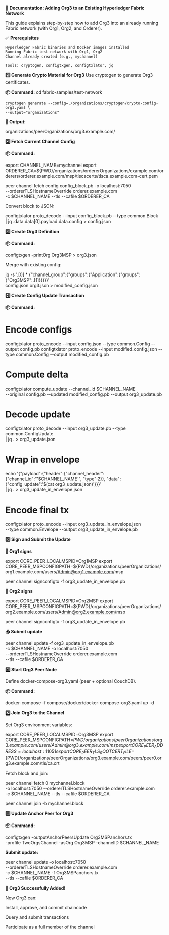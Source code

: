 📘 **Documentation: Adding Org3 to an Existing Hyperledger Fabric Network**
   
   This guide explains step-by-step how to add Org3 into an already running Fabric network (with Org1, Org2, and Orderer).

✅ **Prerequisites**

    Hyperledger Fabric binaries and Docker images installed
    Running Fabric test network with Org1, Org2
    Channel already created (e.g., mychannel)

    Tools: cryptogen, configtxgen, configtxlator, jq

**1️⃣ Generate Crypto Material for Org3**
    Use cryptogen to generate Org3 certificates.

**📦 Command:**
    cd fabric-samples/test-network

    cryptogen generate --config=./organizations/cryptogen/crypto-config-org3.yaml \
    --output="organizations"


**📂 Output:**

organizations/peerOrganizations/org3.example.com/

**2️⃣ Fetch Current Channel Config**

**📦 Command:**

export CHANNEL_NAME=mychannel
export ORDERER_CA=${PWD}/organizations/ordererOrganizations/example.com/orderers/orderer.example.com/msp/tlscacerts/tlsca.example.com-cert.pem

peer channel fetch config config_block.pb -o localhost:7050 \
  --ordererTLSHostnameOverride orderer.example.com \
  -c $CHANNEL_NAME --tls --cafile $ORDERER_CA


Convert block to JSON:

configtxlator proto_decode --input config_block.pb --type common.Block \
  | jq .data.data[0].payload.data.config > config.json

**3️⃣ Create Org3 Definition**

**📦 Command:**

configtxgen -printOrg Org3MSP > org3.json


Merge with existing config:

jq -s '.[0] * {"channel_group":{"groups":{"Application":{"groups":{"Org3MSP":.[1]}}}}}' \
  config.json org3.json > modified_config.json

**4️⃣ Create Config Update Transaction**

**📦 Command:**

# Encode configs
configtxlator proto_encode --input config.json --type common.Config --output config.pb
configtxlator proto_encode --input modified_config.json --type common.Config --output modified_config.pb

# Compute delta
configtxlator compute_update --channel_id $CHANNEL_NAME \
  --original config.pb --updated modified_config.pb --output org3_update.pb

# Decode update
configtxlator proto_decode --input org3_update.pb --type common.ConfigUpdate \
  | jq . > org3_update.json

# Wrap in envelope
echo '{"payload":{"header":{"channel_header":{"channel_id":"'$CHANNEL_NAME'", "type":2}}, "data":{"config_update":'$(cat org3_update.json)'}}}' \
  | jq . > org3_update_in_envelope.json

# Encode final tx
configtxlator proto_encode --input org3_update_in_envelope.json \
  --type common.Envelope --output org3_update_in_envelope.pb

**5️⃣ Sign and Submit the Update**

**🔑 Org1 signs**

export CORE_PEER_LOCALMSPID=Org1MSP
export CORE_PEER_MSPCONFIGPATH=${PWD}/organizations/peerOrganizations/org1.example.com/users/Admin@org1.example.com/msp

peer channel signconfigtx -f org3_update_in_envelope.pb


**🔑 Org2 signs**

export CORE_PEER_LOCALMSPID=Org2MSP
export CORE_PEER_MSPCONFIGPATH=${PWD}/organizations/peerOrganizations/org2.example.com/users/Admin@org2.example.com/msp

peer channel signconfigtx -f org3_update_in_envelope.pb


**📤 Submit update**

peer channel update -f org3_update_in_envelope.pb \
  -c $CHANNEL_NAME -o localhost:7050 \
  --ordererTLSHostnameOverride orderer.example.com \
  --tls --cafile $ORDERER_CA

**6️⃣ Start Org3 Peer Node**

Define docker-compose-org3.yaml (peer + optional CouchDB).

**📦 Command:**

docker-compose -f compose/docker/docker-compose-org3.yaml up -d

**7️⃣ Join Org3 to the Channel**

Set Org3 environment variables:

export CORE_PEER_LOCALMSPID=Org3MSP
export CORE_PEER_MSPCONFIGPATH=${PWD}/organizations/peerOrganizations/org3.example.com/users/Admin@org3.example.com/msp
export CORE_PEER_ADDRESS=localhost:11051
export CORE_PEER_TLS_ROOTCERT_FILE=${PWD}/organizations/peerOrganizations/org3.example.com/peers/peer0.org3.example.com/tls/ca.crt


Fetch block and join:

peer channel fetch 0 mychannel.block \
  -o localhost:7050 --ordererTLSHostnameOverride orderer.example.com \
  -c $CHANNEL_NAME --tls --cafile $ORDERER_CA

peer channel join -b mychannel.block

**8️⃣ Update Anchor Peer for Org3**

**📦 Command:**

configtxgen -outputAnchorPeersUpdate Org3MSPanchors.tx \
  -profile TwoOrgsChannel -asOrg Org3MSP -channelID $CHANNEL_NAME


**Submit update:**

peer channel update -o localhost:7050 \
  --ordererTLSHostnameOverride orderer.example.com \
  -c $CHANNEL_NAME -f Org3MSPanchors.tx \
  --tls --cafile $ORDERER_CA

**🎉 Org3 Successfully Added!**

Now Org3 can:

Install, approve, and commit chaincode

Query and submit transactions

Participate as a full member of the channel